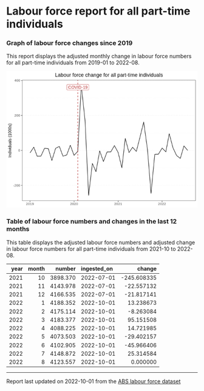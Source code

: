Labour force report for all part-time individuals
================

### Graph of labour force changes since 2019

This report displays the adjusted monthly change in labour force numbers
for all part-time individuals from 2019-01 to 2022-08.

![](all_part-time_report_files/figure-gfm/unnamed-chunk-2-1.png)<!-- -->

### Table of labour force numbers and changes in the last 12 months

This table displays the adjusted labour force numbers and adjusted
change in labour force numbers for all part-time individuals from
2021-10 to 2022-08.

| year | month |   number | ingested_on |      change |
|-----:|------:|---------:|:------------|------------:|
| 2021 |    10 | 3898.370 | 2022-07-01  | -245.608335 |
| 2021 |    11 | 4143.978 | 2022-07-01  |  -22.557132 |
| 2021 |    12 | 4166.535 | 2022-07-01  |  -21.817141 |
| 2022 |     1 | 4188.352 | 2022-10-01  |   13.238673 |
| 2022 |     2 | 4175.114 | 2022-10-01  |   -8.263084 |
| 2022 |     3 | 4183.377 | 2022-10-01  |   95.151508 |
| 2022 |     4 | 4088.225 | 2022-10-01  |   14.721985 |
| 2022 |     5 | 4073.503 | 2022-10-01  |  -29.402157 |
| 2022 |     6 | 4102.905 | 2022-10-01  |  -45.966406 |
| 2022 |     7 | 4148.872 | 2022-10-01  |   25.314584 |
| 2022 |     8 | 4123.557 | 2022-10-01  |    0.000000 |

------------------------------------------------------------------------

Report last updated on 2022-10-01 from the [ABS labour force
dataset](https://www.abs.gov.au/statistics/labour/employment-and-unemployment/labour-force-australia/latest-release)
